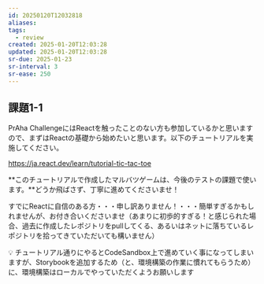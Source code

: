 ```yaml
---
id: 20250120T12032818
aliases: 
tags:
  - review
created: 2025-01-20T12:03:28
updated: 2025-01-20T12:03:28
sr-due: 2025-01-23
sr-interval: 3
sr-ease: 250
---
```

## 課題1-1

PrAha ChallengeにはReactを触ったことのない方も参加しているかと思いますので、まずはReactの基礎から始めたいと思います。以下のチュートリアルを実施してください。

https://ja.react.dev/learn/tutorial-tic-tac-toe

**このチュートリアルで作成したマルバツゲームは、今後のテストの課題で使います。**どうか飛ばさず、丁寧に進めてくださいませ！

すでにReactに自信のある方・・・申し訳ありません！・・・簡単すぎるかもしれませんが、お付き合いくださいませ（あまりに初歩的すぎる！と感じられた場合、過去に作成したレポジトリをpullしてくる、あるいはネットに落ちているレポジトリを拾ってきていただいても構いません）

💡 チュートリアル通りにやるとCodeSandbox上で進めていく事になってしまいますが、Storybookを追加するため（と、環境構築の作業に慣れてもらうため）に、環境構築はローカルでやっていただくようお願いします



